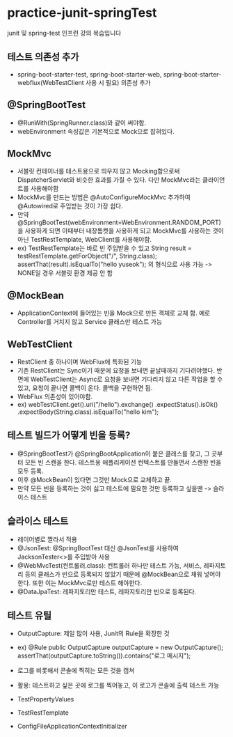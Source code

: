 # practice-junit-springTest
junit 및 spring-test 인프런 강의 복습입니다

 
## 테스트 의존성 추가 
 - spring-boot-starter-test, spring-boot-starter-web, spring-boot-starter-webflux(WebTestClient 사용 시 필요) 의존성 추가
   
## @SpringBootTest
- @RunWith(SpringRunner.class)와 같이 써야함.
- webEnvironment 속성값은 기본적으로 Mock으로 잡혀있다.

## MockMvc
- 서블릿 컨테이너를 테스트용으로 띄우지 않고 Mocking함으로써 DispatcherServlet와 비슷한 효과를 가질 수 있다. 다만 MockMvc라는 클라이언트를 사용해야함
- MockMvc를 만드는 방법은 @AutoConfigureMockMvc 추가하여 @Autowired로 주입받는 것이 가장 쉽다.
- 만약 @SpringBootTest(webEnvironment=WebEnvironment.RANDOM_PORT)을 사용하게 되면 이때부터 내장톰켓을 사용하게 되고 MockMvc를 사용하는 것이 아닌 TestRestTemplate, WebClient를 사용해야함. 
- ex) TestRestTemplate는 바로 빈 주입받을 수 있고 String result = testRestTemplate.getForObject("/", String.class);
assertThat(result).isEqualTo("hello yuseok"); 의 형식으로 사용 가능 
  -> NONE일 경우 서블릿 환경 제공 안 함

## @MockBean 
- ApplicationContext에 들어있는 빈을 Mock으로 만든 객체로 교체 함. 예로 Controller를 거치지 않고 Service 클래스만 테스트 가능 

## WebTestClient
- RestClient 중 하나이며 WebFlux에 특화된 기능
- 기존 RestClient는 Sync이기 때문에 요청을 보내면 끝날때까지 기다려야했다. 반면에 WebTestClient는 Async로 요청을 보내면 기다리지 않고 다른 작업을 할 수 있고, 요청이 끝나면 콜백이 온다. 콜백을 구현하면 됨. 
- WebFlux 의존성이 있어야함. 
- ex) webTestClient.get().uri("/hello").exchange()
          .expectStatus().isOk()
  	  .expectBody(String.class).isEqualTo("hello kim");

## 테스트 빌드가 어떻게 빈을 등록?
- @SpringBootTest가 @SpringBootApplication이 붙은 클래스를 찾고, 그 곳부터 모든 빈 스캔을 한다. 테스트용 애플리케이션 컨텍스트를 만들면서 스캔한 빈을 모두 등록.
- 이후 @MockBean이 있다면 그것만 Mock으로 교체하고 끝. 
- 만약 모든 빈을 등록하는 것이 싫고 테스트에 필요한 것만 등록하고 싶을땐 -> 슬라이스 테스트

## 슬라이스 테스트
- 레이어별로 짤라서 적용 
- @JsonTest: @SpringBootTest 대신 @JsonTest를 사용하여 JacksonTester<>를 주입받아 사용
- @WebMvcTest(컨트롤러.class): 컨트롤러 하나만 테스트 가능, 서비스, 레파지토리 등의 클래스가 빈으로 등록되지 않았기 때문에 @MockBean으로 채워 넣어야 한다.  또한 이는 MockMvc로만 테스트 해야한다. 
- @DataJpaTest: 레파지토리만 테스트, 레파지토리만 빈으로 등록된다.

## 테스트 유틸
- OutputCapture: 제일 많이 사용, Junit의 Rule을 확장한 것
- ex) @Rule
      public OutputCapture outputCapture = new OutputCapture();
      assertThat(outputCapture.toString()).contains("로그 메시지");

- 로그를 비롯해서 콘솔에 찍히는 모든 것을 캡쳐
- 활용: 테스트하고 싶은 곳에 로그를 찍어놓고, 이 로고가 콘솔에 출력  테스트 가능 
- TestPropertyValues
- TestRestTemplate
- ConfigFileApplicationContextInitializer
